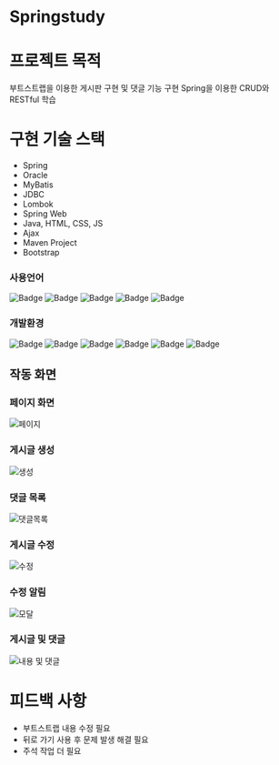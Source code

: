 # Springstudy

# 프로젝트 목적
부트스트랩을 이용한 게시판 구현 및 댓글 기능 구현
Spring을 이용한 CRUD와 RESTful 학습

# 구현 기술 스택 
- Spring 
- Oracle
- MyBatis
- JDBC
- Lombok
- Spring Web
- Java, HTML, CSS, JS
- Ajax
- Maven Project
- Bootstrap

### 사용언어

![Badge](http://img.shields.io/badge/-HTML5-%23E34F26?style=flat-square&logo=HTML5&logoColor=white)
![Badge](http://img.shields.io/badge/CSS3-blue?style=flat-square&logo=CSS3&logoColor=white)
![Badge](http://img.shields.io/badge/JavaScript-yellow?style=flat-square&logo=JavaScript&logoColor=white)
![Badge](http://img.shields.io/badge/jQuery-%230769AD?style=flat-square&logo=jQuery&logoColor=white)
![Badge](http://img.shields.io/badge/-Java-%23007396?style=flat-square&logo=Java&logoColor=white)

### 개발환경

![Badge](http://img.shields.io/badge/-Windows-%230078D6?style=flat-square&logo=Windows&logoColor=white)
![Badge](http://img.shields.io/badge/-Eclipse-%232C2255?style=flat-square&logo=Eclipse&logoColor=white)
![Badge](http://img.shields.io/badge/-VSCode-%23007ACC?style=flat-square&logo=VisualStudioCode&logoColor=white)
![Badge](http://img.shields.io/badge/-Spring-%236DB33F?style=flat-square&logo=Spring&logoColor=white)
![Badge](http://img.shields.io/badge/-ApacheTomcat-%23F8DC75?style=flat-square&logo=ApacheTomcat&logoColor=black)
![Badge](http://img.shields.io/badge/-Github-%23181717?style=flat-square&logo=GitHub&logoColor=white)


## 작동 화면
### 페이지 화면
![페이지](https://github.com/Parktaesunkr/Springstudy/assets/129746792/c9655b09-52f5-4f24-b6ed-f854f8c37d5f)
### 게시글 생성
![생성](https://github.com/Parktaesunkr/Springstudy/assets/129746792/c551ce49-af49-4336-8909-842cfa583926)
### 댓글 목록
![댓글목록](https://github.com/Parktaesunkr/Springstudy/assets/129746792/9dd5158d-21e4-4cd9-999d-1b3b2f9df974)
### 게시글 수정
![수정](https://github.com/Parktaesunkr/Springstudy/assets/129746792/c12ac5b4-6e08-4879-853c-0761f890a658)
### 수정 알림
![모달](https://github.com/Parktaesunkr/Springstudy/assets/129746792/643247ad-2844-4b63-a785-e40856dc253d)


### 게시글 및 댓글
![내용 및 댓글](https://github.com/Parktaesunkr/Springstudy/assets/129746792/460af36c-fb92-4142-9d30-6a65b2a19e8b)



# 피드백 사항
- 부트스트랩 내용 수정 필요
- 뒤로 가기 사용 후 문제 발생 해결 필요
- 주석 작업 더 필요
